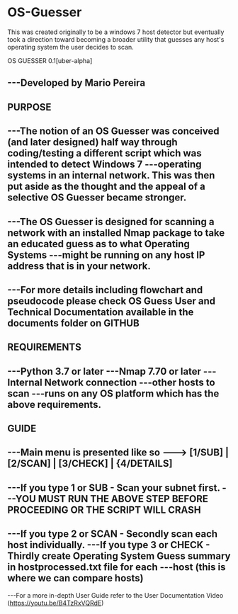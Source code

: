 # OS-Guesser
This was created originally to be a windows 7 host detector but eventually took a direction toward becoming a broader utility that guesses any host's operating system the user decides to scan.

OS GUESSER 0.1[uber-alpha]    
                                                  
---Developed by Mario Pereira
-------
PURPOSE
-------
---The notion of an OS Guesser was conceived (and later designed) half way through coding/testing a different script which was intended to detect Windows 7
---operating systems in an internal network. This was then put aside as the thought and the appeal of a selective OS Guesser became stronger.
---
---The OS Guesser is designed for scanning a network with an installed Nmap package to take an educated guess as to what Operating Systems
---might be running on any host IP address that is in your network.
---
---For more details including flowchart and pseudocode please check OS Guess User and Technical Documentation available in the documents folder on GITHUB
------------
REQUIREMENTS
------------
---Python 3.7 or later
---Nmap 7.70 or later
---Internal Network connection
---other hosts to scan
---runs on any OS platform which has the above requirements.
-----
GUIDE
-----                          
---Main menu is presented like so ---> [1/SUB] | [2/SCAN] | [3/CHECK] | {4/DETAILS]
---
---If you type 1 or SUB - Scan your subnet first.
---YOU MUST RUN THE ABOVE STEP BEFORE PROCEEDING OR THE SCRIPT WILL CRASH
---
---If you type 2 or SCAN - Secondly scan each host individually.
---If you type 3 or CHECK - Thirdly create Operating System Guess summary in hostprocessed.txt file for each
---host (this is where we can compare hosts)
---
---For a more in-depth User Guide refer to the User Documentation Video (https://youtu.be/B4TzRxVQRdE)

                                    
